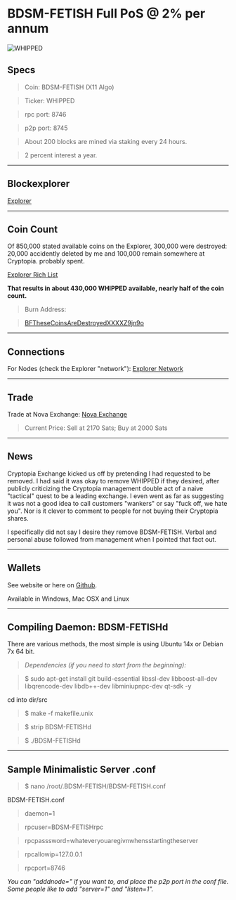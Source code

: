 BDSM-FETISH Full PoS @ 2% per annum
===================


![WHIPPED](https://cdn.pbrd.co/images/MxL0DyaUg.png)


Specs
-------------

> Coin: BDSM-FETISH (X11 Algo)

> Ticker: WHIPPED

> rpc port: 8746

> p2p port: 8745

> About 200 blocks are mined via staking every 24 hours.

>  2 percent interest a year.

----

Blockexplorer
-------------

[Explorer](http://explorer.bdsm-fetish.net:3001)

-----

Coin Count
-------------

Of 850,000 stated available coins on the Explorer, 300,000 were destroyed: 20,000 accidently deleted by me and 100,000 remain somewhere at Cryptopia. probably spent.

[Explorer Rich List](http://explorer.bdsm-fetish.net:3001/richlist)

**That results in about 430,000 WHIPPED available, nearly half of the coin count.**


> Burn Address:

> [BFTheseCoinsAreDestroyedXXXXZ9jn9o](http://explorer.bdsm-fetish.net:3001/address/BFTheseCoinsAreDestroyedXXXXZ9jn9o)

-----

Connections
-------------

For Nodes (check the Explorer "network"): [Explorer Network](http://explorer.bdsm-fetish.net:3001/network)


-----

Trade
-------------

Trade at Nova Exchange: [Nova Exchange](https://novaexchange.com/market/BTC_WHIPD/)


> Current Price: Sell at 2170 Sats; Buy at 2000 Sats


------

News
-------------

Cryptopia Exchange kicked us off by pretending I had requested to be removed. I had said it was okay to remove WHIPPED if they desired, after publicly criticizing the Cryptopia management double act of a naive "tactical" quest to be a leading exchange. I even went as far as suggesting it was not a good idea to call customers "wankers" or say "fuck off, we hate you". Nor is it clever to comment to people for not buying their Cryptopia shares.

I specifically did not say I desire they remove BDSM-FETISH. Verbal and personal abuse followed from management when I pointed that fact out.

----

Wallets
-------------

See website or here on [Github](https://github.com/bdsmc/Windows-Mac-OSX-Wallets).

Available in Windows, Mac OSX and Linux


-----

Compiling Daemon: BDSM-FETISHd
-------------


There are various methods, the most simple is using Ubuntu 14x or Debian 7x 64 bit.

> *Dependencies (if you need to start from the beginning):*

> $ sudo apt-get install git build-essential libssl-dev libboost-all-dev libqrencode-dev libdb++-dev libminiupnpc-dev qt-sdk -y

cd into dir/src

> $  make -f makefile.unix

> $  strip BDSM-FETISHd

> $  ./BDSM-FETISHd


------

Sample Minimalistic Server .conf
-------------

> $  nano /root/.BDSM-FETISH/BDSM-FETISH.conf




BDSM-FETISH.conf

> daemon=1

> rpcuser=BDSM-FETISHrpc

> rpcpasssword=whateveryouaregivnwhensstartingtheserver

> rpcallowip=127.0.0.1

> rpcport=8746



*You can "adddnode=" if you want to, and place the p2p port in the conf file. Some people like to add "server=1" and "listen=1".*



